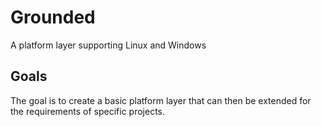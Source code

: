 # Grounded
A platform layer supporting Linux and Windows

## Goals
The goal is to create a basic platform layer that can then be extended for the requirements of specific projects. 
